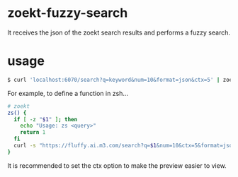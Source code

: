 # zoekt-fuzzy-search

It receives the json of the zoekt search results and performs a fuzzy search.

# usage

```sh
$ curl 'localhost:6070/search?q=keyword&num=10&format=json&ctx=5' | zoekt-fuzzy-search | xargs open
```

For example, to define a function in zsh...

```sh
# zoekt
zs() {
  if [ -z "$1" ]; then
    echo "Usage: zs <query>"
    return 1
  fi
  curl -s "https://fluffy.ai.m3.com/search?q=$1&num=10&ctx=5&format=json" | zoekt-fuzzy-search | xargs open
}
```

It is recommended to set the ctx option to make the preview easier to view.

